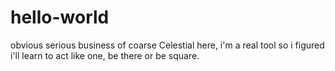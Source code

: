 # hello-world
obvious serious business of coarse
Celestial here, i'm a real tool so i figured i'll learn to act like one, be there or be square.
